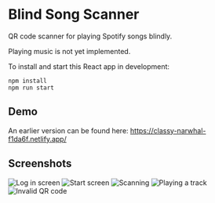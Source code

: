 # Blind Song Scanner

QR code scanner for playing Spotify songs blindly.

Playing music is not yet implemented.

To install and start this React app in development:
```
npm install
npm run start
```

## Demo

An earlier version can be found here: https://classy-narwhal-f1da6f.netlify.app/

## Screenshots
![Log in screen](screenshots/log_in_screen.png)
![Start screen](screenshots/start_screen.png)
![Scanning](screenshots/scanning.png)
![Playing a track](screenshots/playing_track.png)
![Invalid QR code](screenshots/invalid_code.png)
